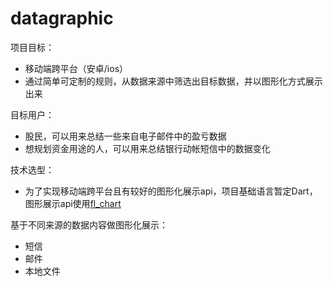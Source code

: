 # datagraphic
项目目标：
- 移动端跨平台（安卓/ios）
- 通过简单可定制的规则，从数据来源中筛选出目标数据，并以图形化方式展示出来

目标用户：
- 股民，可以用来总结一些来自电子邮件中的盈亏数据
- 想规划资金用途的人，可以用来总结银行动帐短信中的数据变化

技术选型：
* 为了实现移动端跨平台且有较好的图形化展示api，项目基础语言暂定Dart，图形展示api使用[fl_chart]([https://github.com/antvis/F2](https://github.com/imaNNeo/fl_chart))

基于不同来源的数据内容做图形化展示：
- 短信
- 邮件
- 本地文件 
